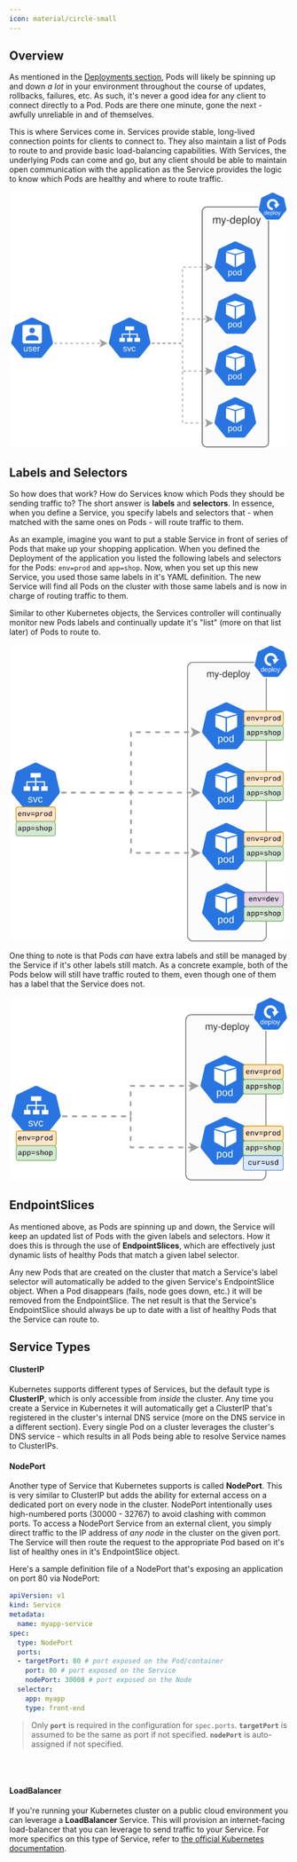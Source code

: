 ```yaml
---
icon: material/circle-small
---
```


## Overview
As mentioned in the [Deployments section](../core-concepts/deployments.md), Pods will likely be spinning up and down *a lot* in your environment throughout the course of updates, rollbacks, failures, etc. As such, it's never a good idea for any client to connect directly to a Pod. Pods are there one minute, gone the next - awfully unreliable in and of themselves.  

This is where Services come in. Services provide stable, long-lived connection points for clients to connect to. They also maintain a list of Pods to route to and provide basic load-balancing capabilities. With Services, the underlying Pods can come and go, but any client should be able to maintain open communication with the application as the Service provides the logic to know which Pods are healthy and where to route traffic.  

![service](../../images/svc.svg)

## Labels and Selectors
So how does that work? How do Services know which Pods they should be sending traffic to? The short answer is **labels** and **selectors**. In essence, when you define a Service, you specify labels and selectors that - when matched with the same ones on Pods - will route traffic to them.  

As an example, imagine you want to put a stable Service in front of series of Pods that make up your shopping application. When you defined the Deployment of the application you listed the following labels and selectors for the Pods: `env=prod` and `app=shop`. Now, when you set up this new Service, you used those same labels in it's YAML definition. The new Service will find all Pods on the cluster with those same labels and is now in charge of routing traffic to them.  

Similar to other Kubernetes objects, the Services controller will continually monitor new Pods labels and continually update it's "list" (more on that list later) of Pods to route to.  

![service](../../images/svc-label-1.svg)

One thing to note is that Pods *can* have extra labels and still be managed by the Service if it's other labels still match. As a concrete example, both of the Pods below will still have traffic routed to them, even though one of them has a label that the Service does not.

![service](../../images/svc-label-2.svg)

## EndpointSlices
As mentioned above, as Pods are spinning up and down, the Service will keep an updated list of Pods with the given labels and selectors. How it does this is through the use of **EndpointSlices**, which are effectively just dynamic lists of healthy Pods that match a given label selector.  

Any new Pods that are created on the cluster that match a Service's label selector will automatically be added to the given Service's EndpointSlice object. When a Pod disappears (fails, node goes down, etc.) it will be removed from the EndpointSlice. The net result is that the Service's EndpointSlice should always be up to date with a list of healthy Pods that the Service can route to.  

## Service Types
#### ClusterIP
Kubernetes supports different types of Services, but the default type is **ClusterIP**, which is only accessible from *inside* the cluster. Any time you create a Service in Kubernetes it will automatically get a ClusterIP that's registered in the cluster's internal DNS service (more on the DNS service in a different section). Every single Pod on a cluster leverages the cluster's DNS service - which results in all Pods being able to resolve Service names to ClusterIPs.  

#### NodePort
Another type of Service that Kubernetes supports is called **NodePort**. This is very similar to ClusterIP but adds the ability for external access on a dedicated port on every node in the cluster. NodePort intentionally uses high-numbered ports (30000 - 32767) to avoid clashing with common ports. To access a NodePort Service from an external client, you simply direct traffic to the IP address of *any node* in the cluster on the given port. The Service will then route the request to the appropriate Pod based on it's list of healthy ones in it's EndpointSlice object.  

Here's a sample definition file of a NodePort that's exposing an application on port 80 via NodePort:

``` yaml
apiVersion: v1
kind: Service
metadata:
  name: myapp-service
spec:
  type: NodePort
  ports:
  - targetPort: 80 # port exposed on the Pod/container
    port: 80 # port exposed on the Service
    nodePort: 30008 # port exposed on the Node
  selector:
    app: myapp
    type: front-end
```
> Only **`port`** is required in the configuration for `spec.ports`. **`targetPort`** is assumed to be the same as port if not specified. **`nodePort`** is auto-assigned if not specified.

<br><br>

#### LoadBalancer
If you're running your Kubernetes cluster on a public cloud environment you can leverage a **LoadBalancer** Service. This will provision an internet-facing load-balancer that you can leverage to send traffic to your Service. For more specifics on this type of Service, refer to [the official Kubernetes documentation](https://kubernetes.io/docs/concepts/services-networking/service/#loadbalancer).